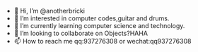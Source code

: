 - 👋 Hi, I’m @anotherbricki
- 👀 I’m interested in computer codes,guitar and drums.
- 🌱 I’m currently learning computer science and technology.
- 💞️ I’m looking to collaborate on Objects?HAHA
- 📫 How to reach me qq:937276308 or wechat:qq937276308
<!---
anotherbricki/anotherbricki is a ✨ special ✨ repository because its `README.md` (this file) appears on your GitHub profile.
You can click the Preview link to take a look at your changes.
--->
